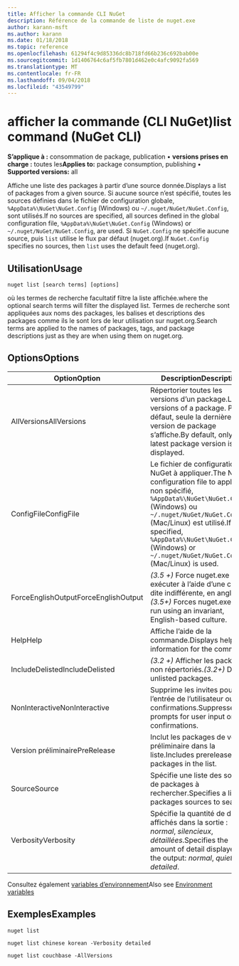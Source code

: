 ```yaml
---
title: Afficher la commande CLI NuGet
description: Référence de la commande de liste de nuget.exe
author: karann-msft
ms.author: karann
ms.date: 01/18/2018
ms.topic: reference
ms.openlocfilehash: 61294f4c9d85336dc8b718fd66b236c692bab00e
ms.sourcegitcommit: 1d1406764c6af5fb7801d462e0c4afc9092fa569
ms.translationtype: MT
ms.contentlocale: fr-FR
ms.lasthandoff: 09/04/2018
ms.locfileid: "43549799"
---
```

# <a name="list-command-nuget-cli"></a><span data-ttu-id="b45d6-103">afficher la commande (CLI NuGet)</span><span class="sxs-lookup"><span data-stu-id="b45d6-103">list command (NuGet CLI)</span></span>

<span data-ttu-id="b45d6-104">**S’applique à :** consommation de package, publication &bullet; **versions prises en charge :** toutes les</span><span class="sxs-lookup"><span data-stu-id="b45d6-104">**Applies to:** package consumption, publishing &bullet; **Supported versions:** all</span></span>

<span data-ttu-id="b45d6-105">Affiche une liste des packages à partir d’une source donnée.</span><span class="sxs-lookup"><span data-stu-id="b45d6-105">Displays a list of packages from a given source.</span></span> <span data-ttu-id="b45d6-106">Si aucune source n’est spécifié, toutes les sources définies dans le fichier de configuration globale, `%AppData%\NuGet\NuGet.Config` (Windows) ou `~/.nuget/NuGet/NuGet.Config`, sont utilisés.</span><span class="sxs-lookup"><span data-stu-id="b45d6-106">If no sources are specified, all sources defined in the global configuration file, `%AppData%\NuGet\NuGet.Config` (Windows) or `~/.nuget/NuGet/NuGet.Config`, are used.</span></span> <span data-ttu-id="b45d6-107">Si `NuGet.Config` ne spécifie aucune source, puis `list` utilise le flux par défaut (nuget.org).</span><span class="sxs-lookup"><span data-stu-id="b45d6-107">If `NuGet.Config` specifies no sources, then `list` uses the default feed (nuget.org).</span></span>

## <a name="usage"></a><span data-ttu-id="b45d6-108">Utilisation</span><span class="sxs-lookup"><span data-stu-id="b45d6-108">Usage</span></span>

```cli
nuget list [search terms] [options]
```

<span data-ttu-id="b45d6-109">où les termes de recherche facultatif filtre la liste affichée.</span><span class="sxs-lookup"><span data-stu-id="b45d6-109">where the optional search terms will filter the displayed list.</span></span> <span data-ttu-id="b45d6-110">Termes de recherche sont appliquées aux noms des packages, les balises et descriptions des packages comme ils le sont lors de leur utilisation sur nuget.org.</span><span class="sxs-lookup"><span data-stu-id="b45d6-110">Search terms are applied to the names of packages, tags, and package descriptions just as they are when using them on nuget.org.</span></span>

## <a name="options"></a><span data-ttu-id="b45d6-111">Options</span><span class="sxs-lookup"><span data-stu-id="b45d6-111">Options</span></span>

| <span data-ttu-id="b45d6-112">Option</span><span class="sxs-lookup"><span data-stu-id="b45d6-112">Option</span></span> | <span data-ttu-id="b45d6-113">Description</span><span class="sxs-lookup"><span data-stu-id="b45d6-113">Description</span></span> |
| --- | --- |
| <span data-ttu-id="b45d6-114">AllVersions</span><span class="sxs-lookup"><span data-stu-id="b45d6-114">AllVersions</span></span> | <span data-ttu-id="b45d6-115">Répertorier toutes les versions d’un package.</span><span class="sxs-lookup"><span data-stu-id="b45d6-115">List all versions of a package.</span></span> <span data-ttu-id="b45d6-116">Par défaut, seule la dernière version de package s’affiche.</span><span class="sxs-lookup"><span data-stu-id="b45d6-116">By default, only the latest package version is displayed.</span></span> |
| <span data-ttu-id="b45d6-117">ConfigFile</span><span class="sxs-lookup"><span data-stu-id="b45d6-117">ConfigFile</span></span> | <span data-ttu-id="b45d6-118">Le fichier de configuration de NuGet à appliquer.</span><span class="sxs-lookup"><span data-stu-id="b45d6-118">The NuGet configuration file to apply.</span></span> <span data-ttu-id="b45d6-119">Si non spécifié, `%AppData%\NuGet\NuGet.Config` (Windows) ou `~/.nuget/NuGet/NuGet.Config` (Mac/Linux) est utilisé.</span><span class="sxs-lookup"><span data-stu-id="b45d6-119">If not specified, `%AppData%\NuGet\NuGet.Config` (Windows) or `~/.nuget/NuGet/NuGet.Config` (Mac/Linux) is used.</span></span>|
| <span data-ttu-id="b45d6-120">ForceEnglishOutput</span><span class="sxs-lookup"><span data-stu-id="b45d6-120">ForceEnglishOutput</span></span> | <span data-ttu-id="b45d6-121">*(3.5 +)* Force nuget.exe pour exécuter à l’aide d’une culture dite indifférente, en anglais.</span><span class="sxs-lookup"><span data-stu-id="b45d6-121">*(3.5+)* Forces nuget.exe to run using an invariant, English-based culture.</span></span> |
| <span data-ttu-id="b45d6-122">Help</span><span class="sxs-lookup"><span data-stu-id="b45d6-122">Help</span></span> | <span data-ttu-id="b45d6-123">Affiche l’aide de la commande.</span><span class="sxs-lookup"><span data-stu-id="b45d6-123">Displays help information for the command.</span></span> |
| <span data-ttu-id="b45d6-124">IncludeDelisted</span><span class="sxs-lookup"><span data-stu-id="b45d6-124">IncludeDelisted</span></span> | <span data-ttu-id="b45d6-125">*(3.2 +)*  Afficher les packages non répertoriés.</span><span class="sxs-lookup"><span data-stu-id="b45d6-125">*(3.2+)* Display unlisted packages.</span></span> |
| <span data-ttu-id="b45d6-126">NonInteractive</span><span class="sxs-lookup"><span data-stu-id="b45d6-126">NonInteractive</span></span> | <span data-ttu-id="b45d6-127">Supprime les invites pour l’entrée de l’utilisateur ou de confirmations.</span><span class="sxs-lookup"><span data-stu-id="b45d6-127">Suppresses prompts for user input or confirmations.</span></span> |
| <span data-ttu-id="b45d6-128">Version préliminaire</span><span class="sxs-lookup"><span data-stu-id="b45d6-128">PreRelease</span></span> | <span data-ttu-id="b45d6-129">Inclut les packages de version préliminaire dans la liste.</span><span class="sxs-lookup"><span data-stu-id="b45d6-129">Includes prerelease packages in the list.</span></span> |
| <span data-ttu-id="b45d6-130">Source</span><span class="sxs-lookup"><span data-stu-id="b45d6-130">Source</span></span> | <span data-ttu-id="b45d6-131">Spécifie une liste des sources de packages à rechercher.</span><span class="sxs-lookup"><span data-stu-id="b45d6-131">Specifies a list of packages sources to search.</span></span> |
| <span data-ttu-id="b45d6-132">Verbosity</span><span class="sxs-lookup"><span data-stu-id="b45d6-132">Verbosity</span></span> | <span data-ttu-id="b45d6-133">Spécifie la quantité de détails affichés dans la sortie : *normal*, *silencieux*, *détaillées*.</span><span class="sxs-lookup"><span data-stu-id="b45d6-133">Specifies the amount of detail displayed in the output: *normal*, *quiet*, *detailed*.</span></span> |

<span data-ttu-id="b45d6-134">Consultez également [variables d’environnement](cli-ref-environment-variables.md)</span><span class="sxs-lookup"><span data-stu-id="b45d6-134">Also see [Environment variables](cli-ref-environment-variables.md)</span></span>

## <a name="examples"></a><span data-ttu-id="b45d6-135">Exemples</span><span class="sxs-lookup"><span data-stu-id="b45d6-135">Examples</span></span>

```cli
nuget list

nuget list chinese korean -Verbosity detailed

nuget list couchbase -AllVersions
```
